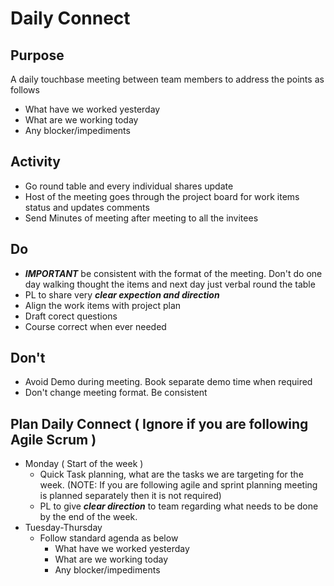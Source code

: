 # Daily Connect

## Purpose
A daily touchbase meeting between team members to address the points as follows
- What have we worked yesterday
- What are we working today
- Any blocker/impediments

## Activity
- Go round table and every individual shares update
- Host of the meeting goes through the project board for work items status and updates comments
- Send Minutes of meeting after meeting to all the invitees

## Do
- ***IMPORTANT*** be consistent with the format of the meeting. Don't do one day walking thought the items and next day just verbal round the table
- PL to share very ***clear expection and direction***
- Align the work items with project plan
- Draft corect questions
- Course correct when ever needed

## Don't
- Avoid Demo during meeting. Book separate demo time when required
- Don't change meeting format. Be consistent

## Plan Daily Connect ( Ignore if you are following Agile Scrum )
- Monday ( Start of the week )
  - Quick Task planning, what are the tasks we are targeting for the week. (NOTE: If you are following agile and sprint planning meeting is planned separately then it is not required)
  - PL to give ***clear direction*** to team regarding what needs to be done by the end of the week.
- Tuesday-Thursday
  - Follow standard agenda as below
    - What have we worked yesterday
    - What are we working today
    - Any blocker/impediments
